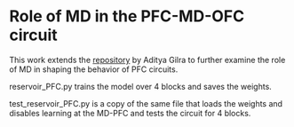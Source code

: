 # Role of MD in the PFC-MD-OFC circuit

This work extends the [repository](https://github.com/adityagilra/PFC_MD_weights_stability) by Aditya Gilra to further examine the role of MD in shaping the behavior of PFC circuits.

reservoir_PFC.py trains the model over 4 blocks and saves the weights.

test_reservoir_PFC.py is a copy of the same file that loads the weights and disables learning at the MD-PFC and tests the circuit for 4 blocks.

